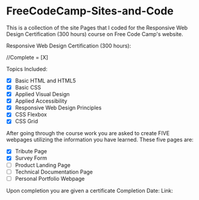 # FreeCodeCamp-Sites-and-Code
This is a collection of the site Pages that I coded for the Responsive Web Design Certification (300 hours) course on Free Code Camp's website.

Responsive Web Design Certification (300 hours):

//Complete = [X]

  Topics Included:                       
  - [X] Basic HTML and HTML5                  
  - [X] Basic CSS                            
  - [X] Applied Visual Design                
  - [X] Applied Accessibility                 
  - [X] Responsive Web Design Principles      
  - [X] CSS Flexbox                            
  - [X] CSS Grid                             

After going through the course work you are asked to create FIVE webpages utilizing the information you have learned.
  These five pages are:                  
  - [X] Tribute Page                          
  - [X] Survey Form                            
  - [ ] Product Landing Page                  
  - [ ] Technical Documentation Page          
  - [ ] Personal Portfolio Webpage            
  
  Upon completion you are given a certificate
  Completion Date:
  Link: 
